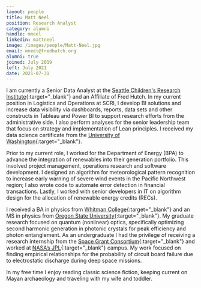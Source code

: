 ```yaml
---
layout: people
title: Matt Neel
position: Research Analyst
category: alumni
handle: mneel
linkedin: mattneel
image: /images/people/Matt-Neel.jpg
email: mneel@fredhutch.org
alumni: true
joined: July 2019
left: July 2021
date: 2021-07-31
---
```


I am currently a Senior Data Analyst at the [Seattle Children's Research Institute](https://www.seattlechildrens.org/research/){:target="_blank"} and an Affiliate of Fred Hutch. In my current position in Logistics and Operations at SCRI, I develop BI solutions and increase data visibility via dashboards, reports, data sets and other constructs in Tableau and Power BI to support research efforts from the administrative side. I also perform analyses for the senior leadership team that focus on strategy and implementation of Lean principles. I received my data science certificate from the [University of Washington](https://www.pce.uw.edu/certificates/data-science){:target="_blank"}.

Prior to my current role, I worked for the Department of Energy (BPA) to advance the integration of renewables into their generation portfolio. This involved project management, operations research and software development. I designed an algorithm for meteorological pattern recognition to increase early warning of severe wind events in the Pacific Northwest region; I also wrote code to automate error detection in financial transactions. Lastly, I worked with senior developers in IT on algorithm design for the allocation of renewable energy credits (RECs).

I received a BA in physics from [Whitman College](https://www.whitman.edu/){:target="_blank"} and an MS in physics from [Oregon State University](https://oregonstate.edu/){:target="_blank"}. My graduate research focused on quantum (nonlinear) optics, specifically optimizing second harmonic generation in photonic crystals for peak efficiency and photon entanglement. As an undergraduate I had the privilege of receiving a research internship from the [Space Grant Consortium](https://www.nasa.gov/offices/education/programs/national/spacegrant/about/index.html){:target="_blank"} and worked at [NASA’s JPL](https://www.jpl.nasa.gov/){:target="_blank"} campus. My work focused on finding empirical relationships for the probability of circuit board failure due to electrostatic discharge during deep space missions.

In my free time I enjoy reading classic science fiction, keeping current on Mayan archaeology and traveling with my wife and toddler.
